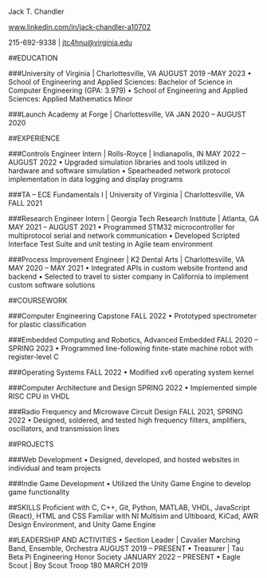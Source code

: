Jack T. Chandler 

www.linkedin.com/in/jack-chandler-a10702

215-692-9338 | jtc4hnu@virginia.edu


##EDUCATION

###University of Virginia | Charlottesville, VA AUGUST 2019 –MAY 2023
• School of Engineering and Applied Sciences: Bachelor of Science in Computer Engineering (GPA: 3.979)
• School of Engineering and Applied Sciences: Applied Mathematics Minor

###Launch Academy at Forge | Charlottesville, VA JAN 2020 – AUGUST 2020


##EXPERIENCE

###Controls Engineer Intern | Rolls-Royce | Indianapolis, IN MAY 2022 – AUGUST 2022
• Upgraded simulation libraries and tools utilized in hardware and software simulation
• Spearheaded network protocol implementation in data logging and display programs

###TA – ECE Fundamentals I | University of Virginia | Charlottesville, VA FALL 2021

###Research Engineer Intern | Georgia Tech Research Institute | Atlanta, GA MAY 2021 – AUGUST 2021
• Programmed STM32 microcontroller for multiprotocol serial and network communication
• Developed Scripted Interface Test Suite and unit testing in Agile team environment

###Process Improvement Engineer | K2 Dental Arts | Charlottesville, VA MAY 2020 – MAY 2021
• Integrated APIs in custom website frontend and backend
• Selected to travel to sister company in California to implement custom software solutions


##COURSEWORK

###Computer Engineering Capstone FALL 2022
• Prototyped spectrometer for plastic classification

###Embedded Computing and Robotics, Advanced Embedded FALL 2020 – SPRING 2023
• Programmed line-following finite-state machine robot with register-level C

###Operating Systems FALL 2022
• Modified xv6 operating system kernel

###Computer Architecture and Design SPRING 2022
• Implemented simple RISC CPU in VHDL

###Radio Frequency and Microwave Circuit Design FALL 2021, SPRING 2022
• Designed, soldered, and tested high frequency filters, amplifiers, oscillators, and transmission lines


##PROJECTS

###Web Development
• Designed, developed, and hosted websites in individual and team projects

###Indie Game Development
• Utilized the Unity Game Engine to develop game functionality

##SKILLS
Proficient with C, C++, Git, Python, MATLAB, VHDL, JavaScript (React), HTML and CSS
Familiar with NI Multisim and Ultiboard, KiCad, AWR Design Environment, and Unity Game Engine


##LEADERSHIP AND ACTIVITIES
• Section Leader | Cavalier Marching Band, Ensemble, Orchestra AUGUST 2019 – PRESENT
• Treasurer | Tau Beta Pi Engineering Honor Society JANUARY 2022 – PRESENT
• Eagle Scout | Boy Scout Troop 180 MARCH 2019

